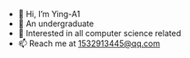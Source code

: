- 👋 Hi, I’m Ying-A1
- 🌱 An undergraduate
- 👀 Interested in all computer science related
- 📫 Reach me at 1532913445@qq.com

<!---
Ying-A1/Ying-A1 is a ✨ special ✨ repository because its `README.md` (this file) appears on your GitHub profile.
You can click the Preview link to take a look at your changes.
--->
